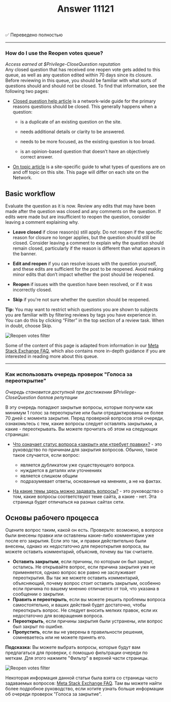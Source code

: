 ﻿---
title: "Answer 11121"
se.owner.user_id: 6
se.owner.display_name: "Nicolas Chabanovsky"
se.owner.link: "https://ru.meta.stackoverflow.com/users/6/nicolas-chabanovsky"
se.answer_id: 11121
se.question_id: 11114
se.post_type: answer
se.is_accepted: False
---
<p>✅ Переведено полностью</p>
<hr />
<h3>How do I use the Reopen votes queue?</h3>
<p><em>Access earned at $Privilege-CloseQuestion reputation</em><br />
Any closed question that has received one reopen vote gets added to this queue,
as well as any question edited within 70 days since its closure.
Before reviewing in this queue, you should be familiar with what sorts
of questions should and should not be closed. To find that
information, see the following two pages:</p>
<ul>
<li><p><a href="/help/closed-questions">Closed question help article</a> is a
network-wide guide for the primary reasons questions should be closed.
This generally happens when a question:</p>
<ul>
<li><p>is a duplicate of an existing question on the site.</p>
</li>
<li><p>needs additional details or clarity to be answered.</p>
</li>
<li><p>needs to be more focused, as the existing question is too broad.</p>
</li>
<li><p>is an opinion-based question that doesn’t have an objectively correct answer.</p>
</li>
</ul>
</li>
<li><p><a href="/help/on-topic">On topic article</a> is a site-specific guide to
what types of questions are on and off topic on this site. This page
will differ on each site on the Network.</p>
</li>
</ul>
<h2>Basic workflow</h2>
<p>Evaluate the question as it is now. Review any edits that may have been made after the question was closed and any comments
on the question. If edits were made but are insufficient to reopen the
question, consider leaving a comment explaining why.</p>
<ul>
<li><p><strong>Leave closed</strong> if close reason(s) still apply. Do not reopen if the
specific reason for closure no longer applies, but the question should
still be closed. Consider leaving a comment to explain why the question should remain closed, particularly if the reason is different than what appears in the banner.</p>
</li>
<li><p><strong>Edit and reopen</strong> if you can resolve issues with the
question yourself, and these edits are sufficient for the post to be
reopened. Avoid making minor edits that don’t impact whether the post
should be reopened.</p>
</li>
<li><p><strong>Reopen</strong> if issues with the question have been
resolved, or if it was incorrectly closed.</p>
</li>
<li><p><strong>Skip</strong> if you're not sure
whether the question should be reopened.</p>
</li>
</ul>
<p><strong>Tip:</strong> You may want to restrict which questions you are shown to subjects you are familiar with by filtering reviews by tags you have
experience in. You can do this by clicking “Filter” in the top section
of a review task. When in doubt, choose Skip.</p>
<p><img src="https://i.stack.imgur.com/VzMIX.png" alt="Reopen votes filter" /></p>
<p>Some of the content of this page is adapted from information in our
<a href="https://meta.stackexchange.com/a/180450">Meta Stack Exchange FAQ</a>, which also contains more in-depth
guidance if you are interested in reading more about this queue.</p>
<hr />
<h3>Как использовать очередь проверок &quot;Голоса за переоткрытие&quot;</h3>
<p><em>Очередь становится доступной при достижении $Privilege-CloseQuestion баллов репутации</em></p>
<p>В эту очередь попадают закрытые вопросы, которые получили как минимум 1 голос за переоткрытие или были отредактированы не более 70 дней с момента закрытия. Перед проверкой вопросов этой очереди, ознакомьтесь с тем, какие вопросы следует оставлять закрытыми, а какие - переоткрывать. Вы можете прочитать об этом на следующих страницах:</p>
<ul>
<li><p><a href="/help/closed-questions">Что означает статус вопроса «закрыт» или «требует правки»?</a> - это руководство по причинам для закрытия вопросов. Обычно, такое такое случается, если вопрос:</p>
<ul>
<li>является дубликатом уже существующего вопроса.</li>
<li>нуждается в деталях или уточнениях</li>
<li>является слишком общим</li>
<li>подразумевает ответы, основанные на мнениях, а не на фактах.</li>
</ul>
</li>
<li><p><a href="/help/on-topic">На какие темы здесь можно задавать вопросы?</a> - это руководство о том, какие вопросы соответствуют теме сайта, а какие - нет. Эта страница будет отличаться на разных сайтах сети.</p>
</li>
</ul>
<h2>Основы рабочего процесса</h2>
<p>Оцените вопрос таким, какой он есть. Проверьте: возможно, в вопросе были внесены правки или оставлены какие-либо комментарии уже после его закрытия. Если это так, и правки действительно были внесены, однако их недостаточно для переоткрытия вопроса, вы можете оставить комментарий, объяснив, почему вы так считаете.</p>
<ul>
<li><strong>Оставить закрытым</strong>, если причины, по которым он был закрыт, остались. Не открывайте вопрос, если причина закрытия уже не применяется, однако вопрос все равно не заслуживает переоткрытия. Вы так же можете оставить комментарий, объясняющий, почему вопрос стоит оставить закрытым, особенно если причина по вашему мнению отличается от той, что указана в сообщении о закрытии.</li>
<li><strong>Править и переоткрыть</strong>, если вы можете решить проблемы вопроса самостоятельно, и ваших действий будет достаточно, чтобы переоткрыть вопрос. Не следует вносить мелких правок, если их недостаточно для возвращения вопроса.</li>
<li><strong>Переоткрыть</strong>, если причины закрытия были устранены, или вопрос был закрыт по ошибке.</li>
<li><strong>Пропустить</strong>, если вы не уверены в правильности решения, сомневаетесь или не можете принять его.</li>
</ul>
<p><strong>Подсказка:</strong> Вы можете выбрать вопросы, которые будут вам предлагаться для проверки, с помощью фильтрации очереди по меткам. Для этого нажмите &quot;Фильтр&quot; в верхней части страницы.</p>
<p><img src="https://i.stack.imgur.com/VzMIX.png" alt="Reopen votes filter" /></p>
<p>Некоторая информация данной статьи была взята со страницы часто задаваемых вопросов: <a href="https://meta.stackexchange.com/a/180450">Meta Stack Exchange FAQ</a>. Там вы можете найти более подробное руководство, если хотите узнать больше информации об очереди проверок &quot;Голоса за закрытие&quot;.</p>
